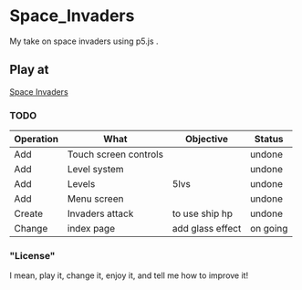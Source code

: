 # Space_Invaders
My take on space invaders using p5.js .

## Play at  
[Space Invaders](http://onereallylongname.github.io/Space_Invaders)

### TODO
| Operation | What                    | Objective           | Status   |
|-----------|-------------------------|---------------------|----------|
| Add       | Touch screen controls   |                     | undone   |
| Add       | Level system            |                     | undone   |
| Add       | Levels                  | 5lvs                | undone   |
| Add       | Menu screen             |                     | undone   |
| Create    | Invaders attack         | to use ship hp      | undone   |
| Change    | index page              |add glass effect     | on going |

### "License"
I mean, play it, change it, enjoy it, and tell me how to improve it!

